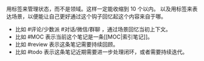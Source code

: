 用标签来管理状态，而不是领域。这样一定能收缩到 10 个以内。
以及用标签来表达场景，以便能让自己更好通过这个钩子回忆起这个内容来自于哪。
- 比如 #评论/少数派 #对话/微信/群聊 ，通过场景回忆当初上下文。
- 比如 #MOC 表示当前这个笔记是一条[[MOC|索引笔记]]。
- 比如 #review 表示这条笔记需要持续回顾。
- 比如 #todo 表示这条笔记近期需要进一步处理闭环，或者需要持续迭代。
